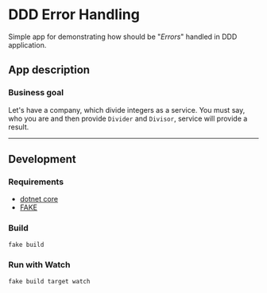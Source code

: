 DDD Error Handling
==================

Simple app for demonstrating how should be "_Errors_" handled in DDD application.

## App description

### Business goal
Let's have a company, which divide integers as a service.
You must say, who you are and then provide `Divider` and `Divisor`, service will provide a result.

---
## Development
### Requirements
- [dotnet core](https://dotnet.microsoft.com/learn/dotnet/hello-world-tutorial)
- [FAKE](https://fake.build/fake-gettingstarted.html)

### Build
```bash
fake build
```

### Run with Watch
```bash
fake build target watch
```
